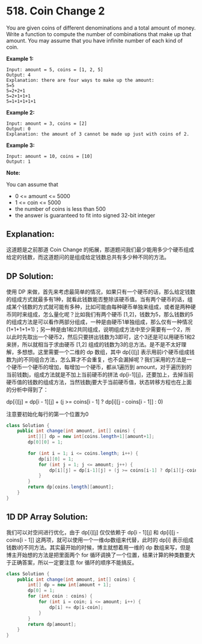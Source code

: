# 518. Coin Change 2

You are given coins of different denominations and a total amount of money. Write a function to compute the number of combinations that make up that amount. You may assume that you have infinite number of each kind of coin.

 

**Example 1:**

    Input: amount = 5, coins = [1, 2, 5]
    Output: 4
    Explanation: there are four ways to make up the amount:
    5=5
    5=2+2+1
    5=2+1+1+1
    5=1+1+1+1+1

**Example 2:**

    Input: amount = 3, coins = [2]
    Output: 0
    Explanation: the amount of 3 cannot be made up just with coins of 2.

**Example 3:**

    Input: amount = 10, coins = [10] 
    Output: 1
 

**Note:**

You can assume that

* 0 <= amount <= 5000
* 1 <= coin <= 5000
* the number of coins is less than 500
* the answer is guaranteed to fit into signed 32-bit integer

## Explanation: 

这道题是之前那道 Coin Change 的拓展，那道题问我们最少能用多少个硬币组成给定的钱数，而这道题问的是组成给定钱数总共有多少种不同的方法。

## DP Solution: 

使用 DP 来做，首先来考虑最简单的情况，如果只有一个硬币的话，那么给定钱数的组成方式就最多有1种，就看此钱数能否整除该硬币值。当有两个硬币的话，组成某个钱数的方式就可能有多种，比如可能由每种硬币单独来组成，或者是两种硬币同时来组成，怎么量化呢？比如我们有两个硬币 [1,2]，钱数为5，那么钱数的5的组成方法是可以看作两部分组成，一种是由硬币1单独组成，那么仅有一种情况 (1+1+1+1+1)；另一种是由1和2共同组成，说明组成方法中至少需要有一个2，所以此时先取出一个硬币2，然后只要拼出钱数为3即可，这个3还是可以用硬币1和2来拼，所以就相当于求由硬币 [1,2] 组成的钱数为3的总方法。是不是不太好理解，多想想。这里需要一个二维的 dp 数组，其中 dp[i][j] 表示用前i个硬币组成钱数为j的不同组合方法，怎么算才不会重复，也不会漏掉呢？我们采用的方法是一个硬币一个硬币的增加，每增加一个硬币，都从1遍历到 amount，对于遍历到的当前钱数j，组成方法就是不加上当前硬币的拼法 dp[i-1][j]，还要加上，去掉当前硬币值的钱数的组成方法，当然钱数j要大于当前硬币值，状态转移方程也在上面的分析中得到了：

dp[i][j] = dp[i - 1][j] + (j >= coins[i - 1] ? dp[i][j - coins[i - 1]] : 0)

注意要初始化每行的第一个位置为0


```java
class Solution {
    public int change(int amount, int[] coins) {
        int[][] dp = new int[coins.length+1][amount+1];
        dp[0][0] = 1;
        
        for (int i = 1; i <= coins.length; i++) {
            dp[i][0] = 1;
            for (int j = 1; j <= amount; j++) {
                dp[i][j] = dp[i-1][j] + (j >= coins[i-1] ? dp[i][j-coins[i-1]] : 0);
            }
        }
        return dp[coins.length][amount];
    }
}
```

## 1D DP Array Solution: 

我们可以对空间进行优化，由于 dp[i][j] 仅仅依赖于 dp[i - 1][j] 和 dp[i][j - coins[i - 1]] 这两项，就可以使用一个一维dp数组来代替，此时的 dp[i] 表示组成钱数i的不同方法。其实最开始的时候，博主就想着用一维的 dp 数组来写，但是博主开始想的方法是把里面两个 for 循环调换了一个位置，结果计算的种类数要大于正确答案，所以一定要注意 for 循环的顺序不能搞反。

```java
class Solution {
    public int change(int amount, int[] coins) {
        int[] dp = new int[amount + 1];
        dp[0] = 1;
        for (int coin : coins) {
            for (int i = coin; i <= amount; i++) {
                dp[i] += dp[i-coin];
            }
        }
        return dp[amount];
    }
}
```